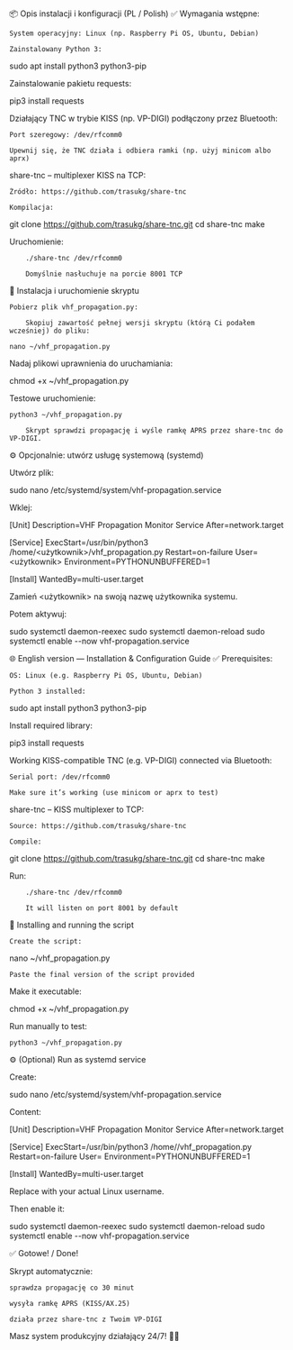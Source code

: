 📦 Opis instalacji i konfiguracji (PL / Polish)
✅ Wymagania wstępne:

    System operacyjny: Linux (np. Raspberry Pi OS, Ubuntu, Debian)

    Zainstalowany Python 3:

sudo apt install python3 python3-pip

Zainstalowanie pakietu requests:

pip3 install requests

Działający TNC w trybie KISS (np. VP-DIGI) podłączony przez Bluetooth:

    Port szeregowy: /dev/rfcomm0

    Upewnij się, że TNC działa i odbiera ramki (np. użyj minicom albo aprx)

share-tnc – multiplexer KISS na TCP:

    Źródło: https://github.com/trasukg/share-tnc

    Kompilacja:

git clone https://github.com/trasukg/share-tnc.git
cd share-tnc
make

Uruchomienie:

        ./share-tnc /dev/rfcomm0

        Domyślnie nasłuchuje na porcie 8001 TCP

📜 Instalacja i uruchomienie skryptu

    Pobierz plik vhf_propagation.py:

        Skopiuj zawartość pełnej wersji skryptu (którą Ci podałem wcześniej) do pliku:

    nano ~/vhf_propagation.py

Nadaj plikowi uprawnienia do uruchamiania:

chmod +x ~/vhf_propagation.py

Testowe uruchomienie:

    python3 ~/vhf_propagation.py

        Skrypt sprawdzi propagację i wyśle ramkę APRS przez share-tnc do VP-DIGI.

⚙️ Opcjonalnie: utwórz usługę systemową (systemd)

Utwórz plik:

sudo nano /etc/systemd/system/vhf-propagation.service

Wklej:

[Unit]
Description=VHF Propagation Monitor Service
After=network.target

[Service]
ExecStart=/usr/bin/python3 /home/<użytkownik>/vhf_propagation.py
Restart=on-failure
User=<użytkownik>
Environment=PYTHONUNBUFFERED=1

[Install]
WantedBy=multi-user.target

Zamień <użytkownik> na swoją nazwę użytkownika systemu.

Potem aktywuj:

sudo systemctl daemon-reexec
sudo systemctl daemon-reload
sudo systemctl enable --now vhf-propagation.service

🌐 English version — Installation & Configuration Guide
✅ Prerequisites:

    OS: Linux (e.g. Raspberry Pi OS, Ubuntu, Debian)

    Python 3 installed:

sudo apt install python3 python3-pip

Install required library:

pip3 install requests

Working KISS-compatible TNC (e.g. VP-DIGI) connected via Bluetooth:

    Serial port: /dev/rfcomm0

    Make sure it’s working (use minicom or aprx to test)

share-tnc – KISS multiplexer to TCP:

    Source: https://github.com/trasukg/share-tnc

    Compile:

git clone https://github.com/trasukg/share-tnc.git
cd share-tnc
make

Run:

        ./share-tnc /dev/rfcomm0

        It will listen on port 8001 by default

📜 Installing and running the script

    Create the script:

nano ~/vhf_propagation.py

    Paste the final version of the script provided

Make it executable:

chmod +x ~/vhf_propagation.py

Run manually to test:

    python3 ~/vhf_propagation.py

⚙️ (Optional) Run as systemd service

Create:

sudo nano /etc/systemd/system/vhf-propagation.service

Content:

[Unit]
Description=VHF Propagation Monitor Service
After=network.target

[Service]
ExecStart=/usr/bin/python3 /home/<username>/vhf_propagation.py
Restart=on-failure
User=<username>
Environment=PYTHONUNBUFFERED=1

[Install]
WantedBy=multi-user.target

Replace <username> with your actual Linux username.

Then enable it:

sudo systemctl daemon-reexec
sudo systemctl daemon-reload
sudo systemctl enable --now vhf-propagation.service

✅ Gotowe! / Done!

Skrypt automatycznie:

    sprawdza propagację co 30 minut

    wysyła ramkę APRS (KISS/AX.25)

    działa przez share-tnc z Twoim VP-DIGI

Masz system produkcyjny działający 24/7! 🚀📡
